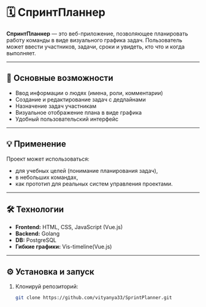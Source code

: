 # 🗓️ СпринтПланнер

**СпринтПланнер** — это веб-приложение, позволяющее планировать работу команды в виде визуального графика задач. Пользователь может ввести участников, задачи, сроки и увидеть, кто что и когда выполняет.

---

## 🚀 Основные возможности

- Ввод информации о людях (имена, роли, комментарии)
- Создание и редактирование задач с дедлайнами
- Назначение задач участникам
- Визуальное отображение плана в виде графика
- Удобный пользовательский интерфейс

---

## 💡 Применение

Проект может использоваться:
- для учебных целей (понимание планирования задач),
- в небольших командах,
- как прототип для реальных систем управления проектами.

---

## 🛠️ Технологии

- **Frontend:** HTML, CSS, JavaScript (Vue.js)
- **Backend:** Golang
- **DB:** PostgreSQL
- **Гибкие графики:** Vis-timeline(Vue.js)
---

## ⚙️ Установка и запуск

1. Клонируй репозиторий:
   ```bash
   git clone https://github.com/vityanya33/SprintPlanner.git
